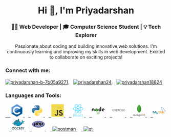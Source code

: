 <h1 align="center">Hi 👋, I'm Priyadarshan</h1>
<h3 align="center">👨‍💻 Web Developer | 🎓 Computer Science Student | 💡 Tech Explorer</h3>

<p align="center">Passionate about coding and building innovative web solutions. I'm continuously learning and improving my skills in web development. Excited to collaborate on exciting projects!</p>

<h3 align="left">Connect with me:</h3>
<p align="left">
    <a href="https://linkedin.com/in/priyadarshan-b-7b05a9271" target="blank">
        <img align="center" src="https://raw.githubusercontent.com/rahuldkjain/github-profile-readme-generator/master/src/images/icons/Social/linked-in-alt.svg" alt="priyadarshan-b-7b05a9271" height="30" width="40" />
    </a>&nbsp;&nbsp;
    <a href="https://www.codechef.com/users/priyadarshan24" target="blank">
        <img align="center" src="https://cdn.jsdelivr.net/npm/simple-icons@3.1.0/icons/codechef.svg" alt="priyadarshan24" height="30" width="40" />
    </a>&nbsp;&nbsp;
    <a href="https://www.leetcode.com/priyadarshan18824" target="blank">
        <img align="center" src="https://raw.githubusercontent.com/rahuldkjain/github-profile-readme-generator/master/src/images/icons/Social/leet-code.svg" alt="priyadarshan18824" height="30" width="40" />
    </a>
</p>

<h3 align="left">Languages and Tools:</h3>
<p align="left">
    <a href="https://www.cprogramming.com/" target="_blank" rel="noreferrer">
        &nbsp;&nbsp;&nbsp;&nbsp;<img src="https://raw.githubusercontent.com/devicons/devicon/master/icons/c/c-original.svg" alt="c" width="40" height="40" />
    </a>&nbsp;&nbsp;
    <a href="https://www.python.org" target="_blank" rel="noreferrer">
        &nbsp;&nbsp;<img src="https://raw.githubusercontent.com/devicons/devicon/master/icons/python/python-original.svg" alt="python" width="40" height="40" />
    </a>&nbsp;&nbsp;
    <a href="https://developer.mozilla.org/en-US/docs/Web/JavaScript" target="_blank" rel="noreferrer">
        &nbsp;&nbsp;<img src="https://raw.githubusercontent.com/devicons/devicon/master/icons/javascript/javascript-original.svg" alt="javascript" width="40" height="40" />
    </a>&nbsp;&nbsp;
    <a href="https://reactjs.org/" target="_blank" rel="noreferrer">
        &nbsp;&nbsp;<img src="https://raw.githubusercontent.com/devicons/devicon/master/icons/react/react-original-wordmark.svg" alt="react" width="40" height="40" />
    </a>&nbsp;&nbsp;
    <a href="https://nodejs.org" target="_blank" rel="noreferrer">
        &nbsp;&nbsp;<img src="https://raw.githubusercontent.com/devicons/devicon/master/icons/nodejs/nodejs-original-wordmark.svg" alt="nodejs" width="40" height="40" />
    </a>&nbsp;&nbsp;
    <a href="https://expressjs.com" target="_blank" rel="noreferrer">
        &nbsp;&nbsp;<img src="https://raw.githubusercontent.com/devicons/devicon/master/icons/express/express-original-wordmark.svg" alt="express" width="40" height="40" />
    </a>&nbsp;&nbsp;
    <a href="https://www.mongodb.com/" target="_blank" rel="noreferrer">
        &nbsp;&nbsp;<img src="https://raw.githubusercontent.com/devicons/devicon/master/icons/mongodb/mongodb-original-wordmark.svg" alt="mongodb" width="40" height="40" />
    </a>&nbsp;&nbsp;
    <a href="https://www.mysql.com/" target="_blank" rel="noreferrer">
        &nbsp;&nbsp;<img src="https://raw.githubusercontent.com/devicons/devicon/master/icons/mysql/mysql-original-wordmark.svg" alt="mysql" width="40" height="40" />
    </a>&nbsp;&nbsp;
    <a href="https://www.docker.com/" target="_blank" rel="noreferrer">
        &nbsp;&nbsp;<img src="https://raw.githubusercontent.com/devicons/devicon/master/icons/docker/docker-original-wordmark.svg" alt="docker" width="40" height="40" />
    </a>&nbsp;&nbsp;
    <a href="https://www.php.net" target="_blank" rel="noreferrer">
        &nbsp;&nbsp;<img src="https://raw.githubusercontent.com/devicons/devicon/master/icons/php/php-original.svg" alt="php" width="40" height="40" />
    </a>&nbsp;&nbsp;
    <a href="https://postman.com" target="_blank" rel="noreferrer">
        &nbsp;&nbsp;<img src="https://www.vectorlogo.zone/logos/getpostman/getpostman-icon.svg" alt="postman" width="40" height="40" />
    </a>&nbsp;&nbsp;
    <a href="https://www.qt.io/" target="_blank" rel="noreferrer">
        &nbsp;&nbsp;<img src="https://upload.wikimedia.org/wikipedia/commons/0/0b/Qt_logo_2016.svg" alt="qt" width="40" height="40" />
    </a>&nbsp;&nbsp;
</p>
